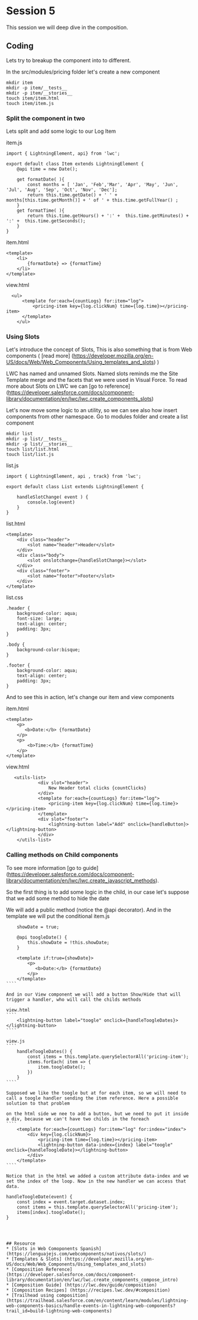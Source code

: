 # Session 5
This session we will deep dive in the composition.

## Coding
Lets try to breakup the component into to different. 

In the src/modules/pricing folder let's create a new component
````
mkdir item
mkdir -p item/__tests__
mkdir -p item/__stories__
touch item/item.html
touch item/item.js
````

### Split the component in two
Lets split and add some logic to our Log Item

item.js
````
import { LightningElement, api} from 'lwc';

export default class Item extends LightningElement {
    @api time = new Date();
 
    get formatDate( ){
        const months = [ 'Jan', 'Feb','Mar', 'Apr', 'May', 'Jun', 'Jul', 'Aug', 'Sep', 'Oct', 'Nov', 'Dec'];
        return this.time.getDate() + ' ' + months[this.time.getMonth()] + ' of ' + this.time.getFullYear() ;
    }
    get formatTime( ){
        return this.time.getHours() + ':' +  this.time.getMinutes() + ':' +  this.time.getSeconds();
    }
}
````

item.html
````
<template>
    <li>
        {formatDate} => {formatTime}
    </li>
</template>
````

view.html
````
  <ul>
      <template for:each={countLogs} for:item="log">
          <pricing-item key={log.clickNum} time={log.time}></pricing-item>
      </template>    
    </ul>
````

### Using Slots
Let's introduce the concept of Slots, This is also something that is from Web components ( [read more] (https://developer.mozilla.org/en-US/docs/Web/Web_Components/Using_templates_and_slots) )

LWC has named and unnamed Slots. Named slots reminds me the Site Template merge and the facets that we were used in Visual Force. To read more about Slots on LWC we can [go to reference] (https://developer.salesforce.com/docs/component-library/documentation/en/lwc/lwc.create_components_slots)


Let's now move some logic to an utility, so we can see also how insert components from other namespace. Go to modules folder and create a list component

````
mkdir list
mkdir -p list/__tests__
mkdir -p list/__stories__
touch list/list.html
touch list/list.js
````

list.js
````
import { LightningElement, api , track} from 'lwc';

export default class List extends LightningElement {

    handleSlotChange( event ) {
        console.log(event)
    }
}
````

list.html
````
<template>
    <div class="header">
        <slot name="header">Header</slot>    
    </div>
    <div class="body">
        <slot onslotchange={handleSlotChange}></slot>
    </div>
    <div class="footer">
        <slot name="footer">Footer</slot>    
    </div>
</template>
````

list.css
````
.header {
    background-color: aqua;
    font-size: large;
    text-align: center;
    padding: 3px;
}

.body {
    background-color:bisque;    
}

.footer {
    background-color: aqua;
    text-align: center;
    padding: 3px;
}
````

And to see this in action, let's change our item and view components

item.html
````
<template>
    <p>
       <b>Date:</b> {formatDate} 
    </p>
    <p>
        <b>Time:</b> {formatTime}
    </p>        
</template>
````

view.html
````
   <utils-list>
            <div slot="header">
                New Header total clicks {countClicks}
            </div>    
            <template for:each={countLogs} for:item="log">
                <pricing-item key={log.clickNum} time={log.time}></pricing-item>
            </template>    
            <div slot="footer">
                <lightning-button label="Add" onclick={handleButton}></lightning-button>
            </div>    
    </utils-list>    

````

### Calling methods on Child components
To see more information [go to guide] (https://developer.salesforce.com/docs/component-library/documentation/en/lwc/lwc.create_javascript_methods).

So the first thing is to add some logic in the child, in our case let's suppose that we add some method to hide the date

We will add a public method (notice the @api decorator). And in the template we will put the conditional
item.js
````
    showDate = true;

    @api toogleDate() {
        this.showDate = !this.showDate;
    }
````

`````
    <template if:true={showDate}>
        <p>
           <b>Date:</b> {formatDate} 
        </p>
    </template>
````

And in our View component we will add a button Show/Hide that will trigger a handler, who will call the childs methods

view.html
````
    <lightning-button label="toogle" onclick={handleToogleDates}></lightning-button>
````

view.js
````
    handleToogleDates() {
        const items = this.template.querySelectorAll('pricing-item');
        items.forEach( item => {
            item.toogleDate();
        })
    }
````

Supposed we like the toogle but at for each item, so we will need to call a toogle handler sending the item reference. Here a possible solution to that problem

on the html side we nee to add a button, but we need to put it inside a div, because we can't have two childs in the foreach
````
    <template for:each={countLogs} for:item="log" for:index="index">
        <div key={log.clickNum}>
            <pricing-item time={log.time}></pricing-item>
            <lightning-button data-index={index} label="toogle" onclick={handleToogleDate}></lightning-button>
        </div>
    </template>    
````

Notice that in the html we added a custom attribute data-index and we set the index of the loop. Now in the new handler we can access that data.

`````
    handleToogleDate(event) {
        const index = event.target.dataset.index;
        const items = this.template.querySelectorAll('pricing-item');
        items[index].toogleDate();
    }
`````



## Resource
* [Slots in Web Comoponents Spanish] (https://lenguajejs.com/webcomponents/nativos/slots/) 
* [Templates & Slots] (https://developer.mozilla.org/en-US/docs/Web/Web_Components/Using_templates_and_slots)
* [Composition Reference] (https://developer.salesforce.com/docs/component-library/documentation/en/lwc/lwc.create_components_compose_intro)
* [Composition Guide] (https://lwc.dev/guide/composition)
* [Composition Recipes] (https://recipes.lwc.dev/#composition)
* [Trailhead using composition] (https://trailhead.salesforce.com/en/content/learn/modules/lightning-web-components-basics/handle-events-in-lightning-web-components?trail_id=build-lightning-web-components)
